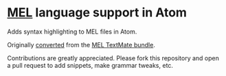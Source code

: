 # [MEL](http://en.wikipedia.org/wiki/Maya_Embedded_Language) language support in Atom

Adds syntax highlighting to MEL files in Atom.

Originally [converted](http://atom.io/docs/latest/converting-a-text-mate-bundle)
from the [MEL TextMate bundle](https://github.com/textmate/mel.tmbundle.git).

Contributions are greatly appreciated. Please fork this repository and open a
pull request to add snippets, make grammar tweaks, etc.
